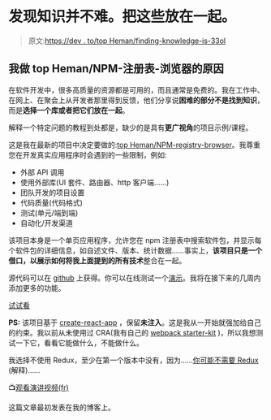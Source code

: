 # 发现知识并不难。把这些放在一起。

> 原文:[https://dev . to/top Heman/finding-knowledge-is-33ol](https://dev.to/topheman/finding-knowledge-is-not-hard-putting-it-all-together-is-33ol)

## [](#the-reason-why-i-made-tophemannpmregistrybrowser)我做 top Heman/NPM-注册表-浏览器的原因

在软件开发中，很多高质量的资源都是可用的，而且通常是免费的。我在工作中、在网上、在聚会上从开发者那里得到反馈，他们分享说**困难的部分不是找到知识**，而是**选择一个库或者把它们放在一起**。

解释一个特定问题的教程到处都是，缺少的是具有**更广视角**的项目示例/课程。

这是我在最新的项目中决定要做的:[top Heman/NPM-registry-browser](https://github.com/topheman/npm-registry-browser)。我尊重您在开发真实应用程序时会遇到的一些限制，例如:

*   外部 API 调用
*   使用外部库(UI 套件、路由器、http 客户端……)
*   团队开发的项目设置
*   代码质量(代码格式)
*   测试(单元/端到端)
*   自动化/开发渠道

该项目本身是一个单页应用程序，允许您在 npm 注册表中搜索软件包，并显示每个软件包的详细信息，如自述文件、版本、统计数据……事实上，**该项目只是一个借口，以展示如何将我上面提到的所有技术**整合在一起。

源代码可以在 [github](https://github.com/topheman/npm-registry-browser) 上获得。你可以在线测试一个[演示](https://topheman.github.io/npm-registry-browser)。我将在接下来的几周内添加更多的功能。

[试试看](https://topheman.github.io/npm-registry-browser)

**PS:** 该项目基于 [create-react-app](https://github.com/facebook/create-react-app) ，保留**未注入**。这是我从一开始就强加给自己的约束。我以前从未使用过 CRA(我有自己的 [webpack starter-kit](https://github.com/topheman/webpack-babel-starter) )，所以我想测试一下它，看看它能做什么，不能做什么。

我选择不使用 Redux，至少在第一个版本中没有，因为……[你可能不需要 Redux](https://github.com/topheman/npm-registry-browser#why-not-use-redux-) (解释)……

📺[观看演讲视频(fr)](http://dev.topheman.com/pourquoi-realiser-topheman-npm-registry-browser-video-talk/)

这篇文章最初发表在我的博客上。